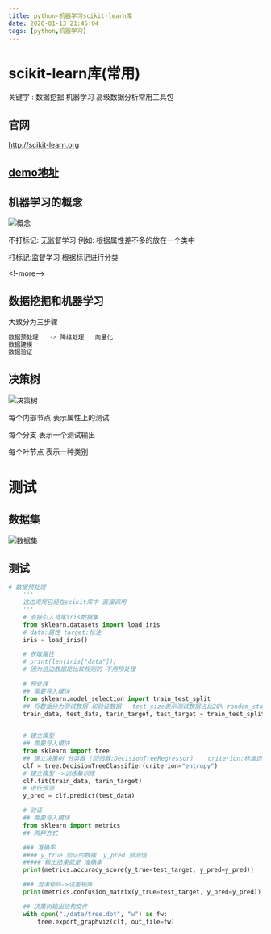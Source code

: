 ```yaml
---
title: python-机器学习scikit-learn库
date: 2020-01-13 21:45:04
tags: [python,机器学习]
---
```


# scikit-learn库(常用)

关键字 : 数据挖掘 机器学习   高级数据分析常用工具包

## 官网

http://scikit-learn.org

## [demo地址](https://github.com/AsummerCat/scikit-learn-demo)

## 机器学习的概念

![概念](/img/2020-01-13/4.png)

不打标记: 无监督学习 例如: 根据属性差不多的放在一个类中

打标记:监督学习 根据标记进行分类

<!-more-->

## 数据挖掘和机器学习

大致分为三步骤

```python
数据预处理   -> 降维处理   向量化
数据建模
数据验证
```



## 决策树

![决策树](/img/2020-01-13/5.png)

每个内部节点 表示属性上的测试

每个分支   表示一个测试输出

每个叶节点 表示一种类别

# 测试

## 数据集

![数据集](/img/2020-01-13/7.png)

## 测试

```python
# 数据预处理
    '''
    这边鸢尾已经在scikit库中 直接调用
    '''
    # 直接引入鸢尾iris数据集
    from sklearn.datasets import load_iris
    # data:属性 target:标注
    iris = load_iris()

    # 获取属性
    # print(len(iris["data"]))
    # 因为这边数据是比较规则的 不用预处理

    # 预处理
    ## 需要导入模块
    from sklearn.model_selection import train_test_split
    ## 将数据分为测试数据 和验证数据   test_size表示测试数据占比20% random_state=1 随机选择30个数据
    train_data, test_data, tarin_target, test_target = train_test_split(iris.data, iris.target, test_size=0.2,
                                                                        random_state=1)

    # 建立模型
    ## 需要导入模块
    from sklearn import tree
    ## 建立决策树 分类器 (回归器:DecisionTreeRegressor)    criterion:标准选择 信息熵
    clf = tree.DecisionTreeClassifier(criterion="entropy")
    # 建立模型 ->训练集训练
    clf.fit(train_data, tarin_target)
    # 进行预测
    y_pred = clf.predict(test_data)

    # 验证
    ## 需要导入模块
    from sklearn import metrics
    ## 两种方式

    ### 准确率
    #### y_true 验证的数据  y_pred:预测值
    ##### 输出结果就是 准确率
    print(metrics.accuracy_score(y_true=test_target, y_pred=y_pred))

    ### 混淆矩阵->误差矩阵
    print(metrics.confusion_matrix(y_true=test_target, y_pred=y_pred))

    ## 决策树输出结构文件
    with open("./data/tree.dot", "w") as fw:
        tree.export_graphviz(clf, out_file=fw)
```



